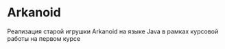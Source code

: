 # Arkanoid
Реализация старой игрушки Arkanoid на языке Java в рамках курсовой работы на первом курсе
